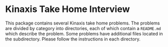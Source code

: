 # Kinaxis Take Home Interview

This package contains several Kinaxis take home problems.  The problems are
divided by category into directories, each of which contain a `README.md` which
describe the problem.  Some problems have additional files located in the
subdirectory. Please follow the instructions in each directory.